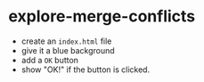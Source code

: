 # explore-merge-conflicts

* create an `index.html` file
* give it a blue background
* add a `OK` button
* show "OK!" if the button is clicked.

